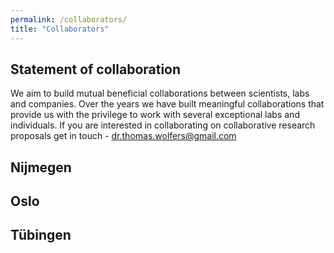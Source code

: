 ```yaml
---
permalink: /collaborators/
title: "Collaborators"
---
```


## Statement of collaboration
We aim to build mutual beneficial collaborations between scientists, labs and companies. Over the years we have built meaningful collaborations that provide us with the privilege to work with several exceptional labs and individuals. If you are interested in collaborating on collaborative research proposals get in touch - dr.thomas.wolfers@gmail.com

## Nijmegen

## Oslo

## Tübingen
